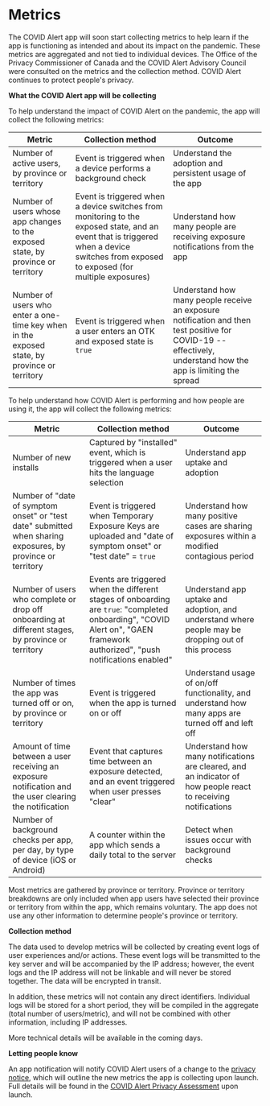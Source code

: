 # Metrics

The COVID Alert app will soon start collecting metrics to help learn if the app is functioning as intended and about its impact on the pandemic. These metrics are aggregated and not tied to individual devices. The Office of the Privacy Commissioner of Canada and the COVID Alert Advisory Council were consulted on the metrics and the collection method. COVID Alert continues to protect people&#39;s privacy.

**What the COVID Alert app will be collecting**

To help understand the impact of COVID Alert on the pandemic, the app will collect the following metrics:

| Metric                                                                                       | Collection method                                                                                                                                                                      | Outcome                                                                                                                                                       |
|----------------------------------------------------------------------------------------------|----------------------------------------------------------------------------------------------------------------------------------------------------------------------------------------|---------------------------------------------------------------------------------------------------------------------------------------------------------------|
| Number of active users, by province or territory                                             | Event is triggered when a device performs a background check                                                                                                                           | Understand the adoption and persistent usage of the app                                                                                                       |
| Number of users whose app changes to the exposed state, by province or territory             | Event is triggered when a device switches from monitoring to the exposed state, and an event that is triggered when a device switches from exposed to exposed (for multiple exposures) | Understand how many people are receiving exposure notifications from the app                                                                                  |
| Number of users who enter a one-time key when in the exposed state, by province or territory | Event is triggered when a user enters an OTK and exposed state is `true`                                                                                                               | Understand how many people receive an exposure notification and then test positive for COVID-19 -- effectively, understand how the app is limiting the spread |

To help understand how COVID Alert is performing and how people are using it, the app will collect the following metrics:

| Metric                                                                                                      | Collection method                                                                                                                                                            | Outcome                                                                                                        |
|-------------------------------------------------------------------------------------------------------------|------------------------------------------------------------------------------------------------------------------------------------------------------------------------------|----------------------------------------------------------------------------------------------------------------|
| Number of new installs                                                                                      | Captured by "installed" event, which is triggered when a user hits the language selection                                                                                    | Understand app uptake and adoption                                                                             |
| Number of "date of symptom onset" or "test date" submitted when sharing exposures, by province or territory | Event is triggered when Temporary Exposure Keys are uploaded and "date of symptom onset" or "test date" = `true`                                                             | Understand how many positive cases are sharing exposures within a modified contagious period                   |
| Number of users who complete or drop off onboarding at different stages, by province or territory           | Events are triggered when the different stages of onboarding are `true`: "completed onboarding", "COVID Alert on", "GAEN framework authorized", "push notifications enabled" | Understand app uptake and adoption, and understand where people may be dropping out of this process            |
| Number of times the app was turned off or on, by province or territory                                      | Event is triggered when the app is turned on or off                                                                                                                          | Understand usage of on/off functionality, and understand how many apps are turned off and left off             |
| Amount of time between a user receiving an exposure notification and the user clearing the notification     | Event that captures time between an exposure detected, and an event triggered when user presses "clear"                                                                      | Understand how many notifications are cleared, and an indicator of how people react to receiving notifications |
| Number of background checks per app, per day, by type of device (iOS or Android)                            | A counter within the app which sends a daily total to the server                                                                                                             | Detect when issues occur with background checks                                                                |


Most metrics are gathered by province or territory. Province or territory breakdowns are only included when app users have selected their province or territory from within the app, which remains voluntary. The app does not use any other information to determine people&#39;s province or territory.

**Collection method**

The data used to develop metrics will be collected by creating event logs of user experiences and/or actions. These event logs will be transmitted to the key server and will be accompanied by the IP address; however, the event logs and the IP address will not be linkable and will never be stored together. The data will be encrypted in transit.

In addition, these metrics will not contain any direct identifiers. Individual logs will be stored for a short period, they will be compiled in the aggregate (total number of users/metric), and will not be combined with other information, including IP addresses.

More technical details will be available in the coming days.

**Letting people know**

An app notification will notify COVID Alert users of a change to the [privacy notice](https://www.canada.ca/en/public-health/services/diseases/coronavirus-disease-covid-19/covid-alert/privacy-policy.html), which will outline the new metrics the app is collecting upon launch. Full details will be found in the [COVID Alert Privacy Assessment](https://www.canada.ca/en/public-health/services/diseases/coronavirus-disease-covid-19/covid-alert/privacy-policy/assessment.html) upon launch.
